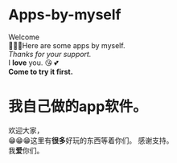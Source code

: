 # Apps-by-myself
Welcome          
🙂🙂🙂Here are some apps by myself.      
*Thanks for your support.*     
I **love** you. 😘 💕    
**Come to try it first.**
   
   
# 我自己做的app软件。    
欢迎大家，  
😁😁😁这里有**很多**好玩的东西等着你们。 
感谢支持。   
我**爱**你们。 